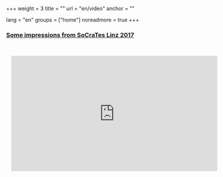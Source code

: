 +++
weight = 3
title = ""
url = "en/video"
anchor = ""

lang = "en"
groups = ["home"]
noreadmore = true
+++


<div class="row">

<a href="/gallery/images">
<h3>Some impressions from SoCraTes Linz 2017</h3><br/>
<div style="text-align: center; padding: 1em">
<iframe width="560" height="315" src="https://www.youtube.com/embed/-VzCRLoa0cc" frameborder="0" allowfullscreen></iframe>
</div>
</a>

</div>

<!--more-->
